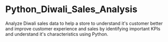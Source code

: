 # Python_Diwali_Sales_Analysis

Analyze Diwali sales data to help a store to understand it's customer better and improve customer experience and sales by identifying important KPIs and understand it's characteristics using Python.
